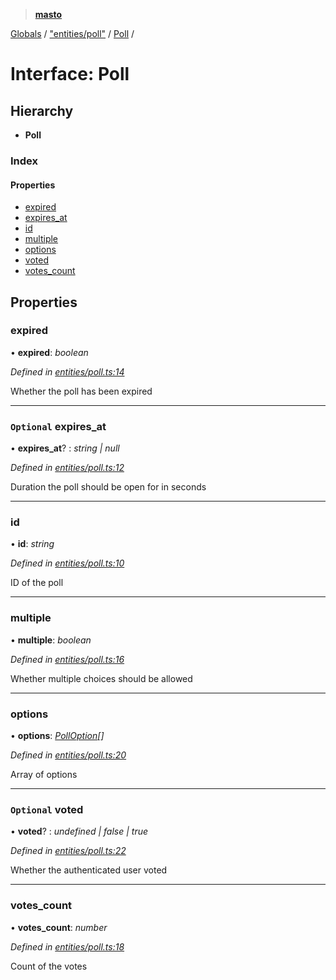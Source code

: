 > **[masto](../README.md)**

[Globals](../globals.md) / ["entities/poll"](../modules/_entities_poll_.md) / [Poll](_entities_poll_.poll.md) /

# Interface: Poll

## Hierarchy

* **Poll**

### Index

#### Properties

* [expired](_entities_poll_.poll.md#expired)
* [expires_at](_entities_poll_.poll.md#optional-expires_at)
* [id](_entities_poll_.poll.md#id)
* [multiple](_entities_poll_.poll.md#multiple)
* [options](_entities_poll_.poll.md#options)
* [voted](_entities_poll_.poll.md#optional-voted)
* [votes_count](_entities_poll_.poll.md#votes_count)

## Properties

###  expired

• **expired**: *boolean*

*Defined in [entities/poll.ts:14](https://github.com/neet/masto.js/blob/aaa534e/src/entities/poll.ts#L14)*

Whether the poll has been expired

___

### `Optional` expires_at

• **expires_at**? : *string | null*

*Defined in [entities/poll.ts:12](https://github.com/neet/masto.js/blob/aaa534e/src/entities/poll.ts#L12)*

Duration the poll should be open for in seconds

___

###  id

• **id**: *string*

*Defined in [entities/poll.ts:10](https://github.com/neet/masto.js/blob/aaa534e/src/entities/poll.ts#L10)*

ID of the poll

___

###  multiple

• **multiple**: *boolean*

*Defined in [entities/poll.ts:16](https://github.com/neet/masto.js/blob/aaa534e/src/entities/poll.ts#L16)*

Whether multiple choices should be allowed

___

###  options

• **options**: *[PollOption](_entities_poll_.polloption.md)[]*

*Defined in [entities/poll.ts:20](https://github.com/neet/masto.js/blob/aaa534e/src/entities/poll.ts#L20)*

Array of options

___

### `Optional` voted

• **voted**? : *undefined | false | true*

*Defined in [entities/poll.ts:22](https://github.com/neet/masto.js/blob/aaa534e/src/entities/poll.ts#L22)*

Whether the authenticated user voted

___

###  votes_count

• **votes_count**: *number*

*Defined in [entities/poll.ts:18](https://github.com/neet/masto.js/blob/aaa534e/src/entities/poll.ts#L18)*

Count of the votes